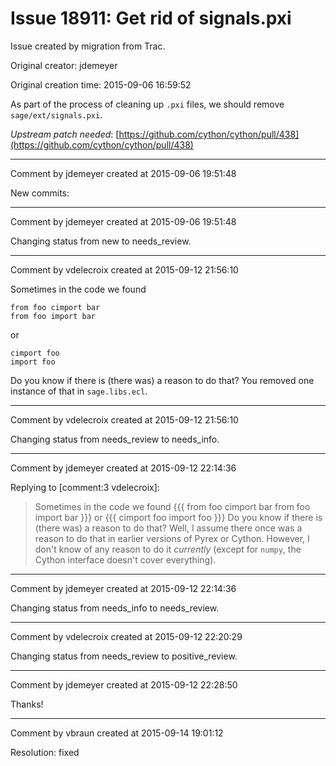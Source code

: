 # Issue 18911: Get rid of signals.pxi

Issue created by migration from Trac.

Original creator: jdemeyer

Original creation time: 2015-09-06 16:59:52

As part of the process of cleaning up `.pxi` files, we should remove `sage/ext/signals.pxi`.

*Upstream patch needed*: [https://github.com/cython/cython/pull/438](https://github.com/cython/cython/pull/438)


---

Comment by jdemeyer created at 2015-09-06 19:51:48

New commits:


---

Comment by jdemeyer created at 2015-09-06 19:51:48

Changing status from new to needs_review.


---

Comment by vdelecroix created at 2015-09-12 21:56:10

Sometimes in the code we found

```
from foo cimport bar
from foo import bar
```

or

```
cimport foo
import foo
```

Do you know if there is (there was) a reason to do that? You removed one instance of that in `sage.libs.ecl`.


---

Comment by vdelecroix created at 2015-09-12 21:56:10

Changing status from needs_review to needs_info.


---

Comment by jdemeyer created at 2015-09-12 22:14:36

Replying to [comment:3 vdelecroix]:
> Sometimes in the code we found
> {{{
> from foo cimport bar
> from foo import bar
> }}}
> or
> {{{
> cimport foo
> import foo
> }}}
> Do you know if there is (there was) a reason to do that?
Well, I assume there once was a reason to do that in earlier versions of Pyrex or Cython. However, I don't know of any reason to do it _currently_ (except for `numpy`, the Cython interface doesn't cover everything).


---

Comment by jdemeyer created at 2015-09-12 22:14:36

Changing status from needs_info to needs_review.


---

Comment by vdelecroix created at 2015-09-12 22:20:29

Changing status from needs_review to positive_review.


---

Comment by jdemeyer created at 2015-09-12 22:28:50

Thanks!


---

Comment by vbraun created at 2015-09-14 19:01:12

Resolution: fixed
